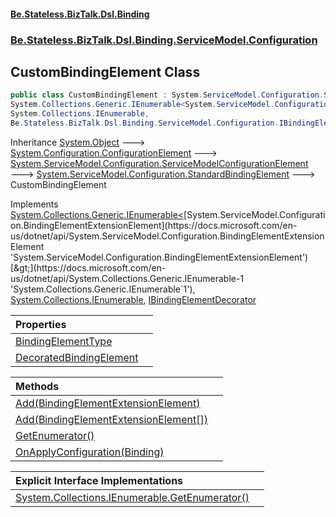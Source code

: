 #### [Be.Stateless.BizTalk.Dsl.Binding](README.md 'README')
### [Be.Stateless.BizTalk.Dsl.Binding.ServiceModel.Configuration](Be.Stateless.BizTalk.Dsl.Binding.ServiceModel.Configuration.md 'Be.Stateless.BizTalk.Dsl.Binding.ServiceModel.Configuration')

## CustomBindingElement Class

```csharp
public class CustomBindingElement : System.ServiceModel.Configuration.StandardBindingElement,
System.Collections.Generic.IEnumerable<System.ServiceModel.Configuration.BindingElementExtensionElement>,
System.Collections.IEnumerable,
Be.Stateless.BizTalk.Dsl.Binding.ServiceModel.Configuration.IBindingElementDecorator
```

Inheritance [System.Object](https://docs.microsoft.com/en-us/dotnet/api/System.Object 'System.Object') &#129106; [System.Configuration.ConfigurationElement](https://docs.microsoft.com/en-us/dotnet/api/System.Configuration.ConfigurationElement 'System.Configuration.ConfigurationElement') &#129106; [System.ServiceModel.Configuration.ServiceModelConfigurationElement](https://docs.microsoft.com/en-us/dotnet/api/System.ServiceModel.Configuration.ServiceModelConfigurationElement 'System.ServiceModel.Configuration.ServiceModelConfigurationElement') &#129106; [System.ServiceModel.Configuration.StandardBindingElement](https://docs.microsoft.com/en-us/dotnet/api/System.ServiceModel.Configuration.StandardBindingElement 'System.ServiceModel.Configuration.StandardBindingElement') &#129106; CustomBindingElement

Implements [System.Collections.Generic.IEnumerable&lt;](https://docs.microsoft.com/en-us/dotnet/api/System.Collections.Generic.IEnumerable-1 'System.Collections.Generic.IEnumerable`1')[System.ServiceModel.Configuration.BindingElementExtensionElement](https://docs.microsoft.com/en-us/dotnet/api/System.ServiceModel.Configuration.BindingElementExtensionElement 'System.ServiceModel.Configuration.BindingElementExtensionElement')[&gt;](https://docs.microsoft.com/en-us/dotnet/api/System.Collections.Generic.IEnumerable-1 'System.Collections.Generic.IEnumerable`1'), [System.Collections.IEnumerable](https://docs.microsoft.com/en-us/dotnet/api/System.Collections.IEnumerable 'System.Collections.IEnumerable'), [IBindingElementDecorator](IBindingElementDecorator.md 'Be.Stateless.BizTalk.Dsl.Binding.ServiceModel.Configuration.IBindingElementDecorator')

| Properties | |
| :--- | :--- |
| [BindingElementType](CustomBindingElement.BindingElementType.md 'Be.Stateless.BizTalk.Dsl.Binding.ServiceModel.Configuration.CustomBindingElement.BindingElementType') | |
| [DecoratedBindingElement](CustomBindingElement.DecoratedBindingElement.md 'Be.Stateless.BizTalk.Dsl.Binding.ServiceModel.Configuration.CustomBindingElement.DecoratedBindingElement') | |

| Methods | |
| :--- | :--- |
| [Add(BindingElementExtensionElement)](CustomBindingElement.Add(BindingElementExtensionElement).md 'Be.Stateless.BizTalk.Dsl.Binding.ServiceModel.Configuration.CustomBindingElement.Add(System.ServiceModel.Configuration.BindingElementExtensionElement)') | |
| [Add(BindingElementExtensionElement[])](CustomBindingElement.Add(BindingElementExtensionElement[]).md 'Be.Stateless.BizTalk.Dsl.Binding.ServiceModel.Configuration.CustomBindingElement.Add(System.ServiceModel.Configuration.BindingElementExtensionElement[])') | |
| [GetEnumerator()](CustomBindingElement.GetEnumerator().md 'Be.Stateless.BizTalk.Dsl.Binding.ServiceModel.Configuration.CustomBindingElement.GetEnumerator()') | |
| [OnApplyConfiguration(Binding)](CustomBindingElement.OnApplyConfiguration(Binding).md 'Be.Stateless.BizTalk.Dsl.Binding.ServiceModel.Configuration.CustomBindingElement.OnApplyConfiguration(System.ServiceModel.Channels.Binding)') | |

| Explicit Interface Implementations | |
| :--- | :--- |
| [System.Collections.IEnumerable.GetEnumerator()](CustomBindingElement.System.Collections.IEnumerable.GetEnumerator().md 'Be.Stateless.BizTalk.Dsl.Binding.ServiceModel.Configuration.CustomBindingElement.System.Collections.IEnumerable.GetEnumerator()') | |
